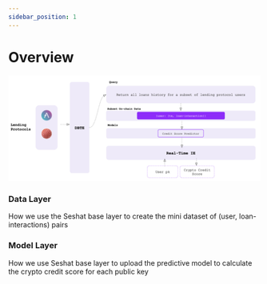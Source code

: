 ```yaml
---
sidebar_position: 1
---
```


# Overview

![crypto_credit_score](./../../static/img/crypto_credit_score.png)

### Data Layer

How we use the Seshat base layer to create the mini dataset of (user, loan-interactions) pairs

### Model Layer

How we use Seshat base layer to upload the predictive model to calculate the crypto credit score for each public key